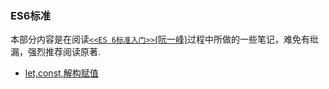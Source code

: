 ### ES6标准

本部分内容是在阅读[`<<ES 6标准入门>>`(阮一峰)](http://es6.ruanyifeng.com/)过程中所做的一些笔记，难免有纰漏，强烈推荐阅读原著.

- [let,const,解构赋值](https://github.com/xswei/JavaScript/edit/master/ES6/01/)
